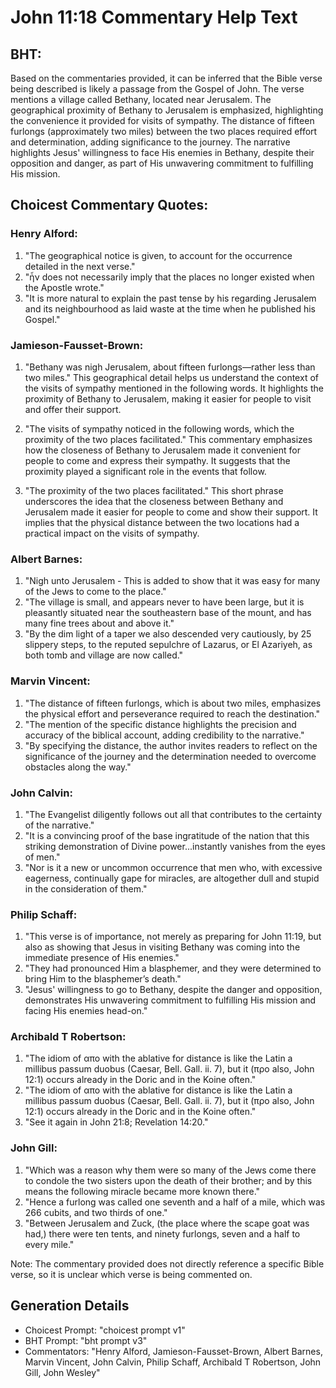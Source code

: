 # John 11:18 Commentary Help Text

## BHT:
Based on the commentaries provided, it can be inferred that the Bible verse being described is likely a passage from the Gospel of John. The verse mentions a village called Bethany, located near Jerusalem. The geographical proximity of Bethany to Jerusalem is emphasized, highlighting the convenience it provided for visits of sympathy. The distance of fifteen furlongs (approximately two miles) between the two places required effort and determination, adding significance to the journey. The narrative highlights Jesus' willingness to face His enemies in Bethany, despite their opposition and danger, as part of His unwavering commitment to fulfilling His mission.

## Choicest Commentary Quotes:
### Henry Alford:
1. "The geographical notice is given, to account for the occurrence detailed in the next verse."
2. "ἦν does not necessarily imply that the places no longer existed when the Apostle wrote."
3. "It is more natural to explain the past tense by his regarding Jerusalem and its neighbourhood as laid waste at the time when he published his Gospel."

### Jamieson-Fausset-Brown:
1. "Bethany was nigh Jerusalem, about fifteen furlongs—rather less than two miles." This geographical detail helps us understand the context of the visits of sympathy mentioned in the following words. It highlights the proximity of Bethany to Jerusalem, making it easier for people to visit and offer their support.

2. "The visits of sympathy noticed in the following words, which the proximity of the two places facilitated." This commentary emphasizes how the closeness of Bethany to Jerusalem made it convenient for people to come and express their sympathy. It suggests that the proximity played a significant role in the events that follow.

3. "The proximity of the two places facilitated." This short phrase underscores the idea that the closeness between Bethany and Jerusalem made it easier for people to come and show their support. It implies that the physical distance between the two locations had a practical impact on the visits of sympathy.

### Albert Barnes:
1. "Nigh unto Jerusalem - This is added to show that it was easy for many of the Jews to come to the place."
2. "The village is small, and appears never to have been large, but it is pleasantly situated near the southeastern base of the mount, and has many fine trees about and above it."
3. "By the dim light of a taper we also descended very cautiously, by 25 slippery steps, to the reputed sepulchre of Lazarus, or El Azariyeh, as both tomb and village are now called."

### Marvin Vincent:
1. "The distance of fifteen furlongs, which is about two miles, emphasizes the physical effort and perseverance required to reach the destination."
2. "The mention of the specific distance highlights the precision and accuracy of the biblical account, adding credibility to the narrative."
3. "By specifying the distance, the author invites readers to reflect on the significance of the journey and the determination needed to overcome obstacles along the way."

### John Calvin:
1. "The Evangelist diligently follows out all that contributes to the certainty of the narrative."
2. "It is a convincing proof of the base ingratitude of the nation that this striking demonstration of Divine power...instantly vanishes from the eyes of men."
3. "Nor is it a new or uncommon occurrence that men who, with excessive eagerness, continually gape for miracles, are altogether dull and stupid in the consideration of them."

### Philip Schaff:
1. "This verse is of importance, not merely as preparing for John 11:19, but also as showing that Jesus in visiting Bethany was coming into the immediate presence of His enemies."
2. "They had pronounced Him a blasphemer, and they were determined to bring Him to the blasphemer’s death."
3. "Jesus' willingness to go to Bethany, despite the danger and opposition, demonstrates His unwavering commitment to fulfilling His mission and facing His enemies head-on."

### Archibald T Robertson:
1. "The idiom of απο with the ablative for distance is like the Latin a millibus passum duobus (Caesar, Bell. Gall. ii. 7), but it (προ also, John 12:1) occurs already in the Doric and in the Koine often."
2. "The idiom of απο with the ablative for distance is like the Latin a millibus passum duobus (Caesar, Bell. Gall. ii. 7), but it (προ also, John 12:1) occurs already in the Doric and in the Koine often."
3. "See it again in John 21:8; Revelation 14:20."

### John Gill:
1. "Which was a reason why them were so many of the Jews come there to condole the two sisters upon the death of their brother; and by this means the following miracle became more known there."
2. "Hence a furlong was called one seventh and a half of a mile, which was 266 cubits, and two thirds of one."
3. "Between Jerusalem and Zuck, (the place where the scape goat was had,) there were ten tents, and ninety furlongs, seven and a half to every mile."

Note: The commentary provided does not directly reference a specific Bible verse, so it is unclear which verse is being commented on.


## Generation Details
- Choicest Prompt: "choicest prompt v1"
- BHT Prompt: "bht prompt v3"
- Commentators: "Henry Alford, Jamieson-Fausset-Brown, Albert Barnes, Marvin Vincent, John Calvin, Philip Schaff, Archibald T Robertson, John Gill, John Wesley"
